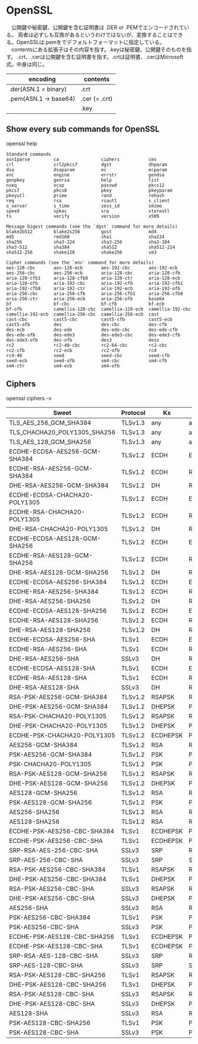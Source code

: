 # OpenSSL
　公開鍵や秘密鍵、公開鍵を含む証明書は .DER or .PEMでエンコードされている。
両者は必ずしも互換があるというわけではないが、変換することはできる。OpenSSLは.pemをでデフォルトフォーマットに指定している。
　contentsにある拡張子はその内容を指す。.keyは秘密鍵、公開鍵そのものを指す。
.crt、.cerは公開鍵を含む証明書を指す。.crtは証明書、.cerはMicrosoft式。中身は同じ。

|  encoding              |  contents       |
| ---------------------- | --------------- |
|  .der(ASN.1 = binary)  |  .crt           |
|  .pem(ASN.1 -> base64) |  .cer (= .crt)  |
|                        |  .key           |



## Show every sub commands for OpenSSL
openssl help

```
Standard commands
asn1parse         ca                ciphers           cms               
crl               crl2pkcs7         dgst              dhparam           
dsa               dsaparam          ec                ecparam           
enc               engine            errstr            gendsa            
genpkey           genrsa            help              list              
nseq              ocsp              passwd            pkcs12            
pkcs7             pkcs8             pkey              pkeyparam         
pkeyutl           prime             rand              rehash            
req               rsa               rsautl            s_client          
s_server          s_time            sess_id           smime             
speed             spkac             srp               storeutl          
ts                verify            version           x509              

Message Digest commands (see the `dgst' command for more details)
blake2b512        blake2s256        gost              md4               
md5               rmd160            sha1              sha224            
sha256            sha3-224          sha3-256          sha3-384          
sha3-512          sha384            sha512            sha512-224        
sha512-256        shake128          shake256          sm3               

Cipher commands (see the `enc' command for more details)
aes-128-cbc       aes-128-ecb       aes-192-cbc       aes-192-ecb       
aes-256-cbc       aes-256-ecb       aria-128-cbc      aria-128-cfb      
aria-128-cfb1     aria-128-cfb8     aria-128-ctr      aria-128-ecb      
aria-128-ofb      aria-192-cbc      aria-192-cfb      aria-192-cfb1     
aria-192-cfb8     aria-192-ctr      aria-192-ecb      aria-192-ofb      
aria-256-cbc      aria-256-cfb      aria-256-cfb1     aria-256-cfb8     
aria-256-ctr      aria-256-ecb      aria-256-ofb      base64            
bf                bf-cbc            bf-cfb            bf-ecb            
bf-ofb            camellia-128-cbc  camellia-128-ecb  camellia-192-cbc  
camellia-192-ecb  camellia-256-cbc  camellia-256-ecb  cast              
cast-cbc          cast5-cbc         cast5-cfb         cast5-ecb         
cast5-ofb         des               des-cbc           des-cfb           
des-ecb           des-ede           des-ede-cbc       des-ede-cfb       
des-ede-ofb       des-ede3          des-ede3-cbc      des-ede3-cfb      
des-ede3-ofb      des-ofb           des3              desx              
rc2               rc2-40-cbc        rc2-64-cbc        rc2-cbc           
rc2-cfb           rc2-ecb           rc2-ofb           rc4               
rc4-40            seed              seed-cbc          seed-cfb          
seed-ecb          seed-ofb          sm4-cbc           sm4-cfb           
sm4-ctr           sm4-ecb           sm4-ofb           
```

## Ciphers

openssl ciphers -v

| Sweet | Protocol | Kx | Au | Enc | Mac | 
| --- | --- | --- | --- | --- | --- | 
| TLS_AES_256_GCM_SHA384 | TLSv1.3 | any | any | AESGCM(256) | AEAD | 
| TLS_CHACHA20_POLY1305_SHA256 | TLSv1.3 | any | any | CHACHA20/POLY1305(256) | AEAD | 
| TLS_AES_128_GCM_SHA256 | TLSv1.3 | any | any | AESGCM(128) | AEAD | 
| ECDHE-ECDSA-AES256-GCM-SHA384 | TLSv1.2 | ECDH | ECDSA | AESGCM(256) | AEAD | 
| ECDHE-RSA-AES256-GCM-SHA384 | TLSv1.2 | ECDH | RSA | AESGCM(256) | AEAD | 
| DHE-RSA-AES256-GCM-SHA384 | TLSv1.2 | DH | RSA | AESGCM(256) | AEAD | 
| ECDHE-ECDSA-CHACHA20-POLY1305 | TLSv1.2 | ECDH | ECDSA | CHACHA20/POLY1305(256) | AEAD | 
| ECDHE-RSA-CHACHA20-POLY1305 | TLSv1.2 | ECDH | RSA | CHACHA20/POLY1305(256) | AEAD | 
| DHE-RSA-CHACHA20-POLY1305 | TLSv1.2 | DH | RSA | CHACHA20/POLY1305(256) | AEAD | 
| ECDHE-ECDSA-AES128-GCM-SHA256 | TLSv1.2 | ECDH | ECDSA | AESGCM(128) | AEAD | 
| ECDHE-RSA-AES128-GCM-SHA256 | TLSv1.2 | ECDH | RSA | AESGCM(128) | AEAD | 
| DHE-RSA-AES128-GCM-SHA256 | TLSv1.2 | DH | RSA | AESGCM(128) | AEAD | 
| ECDHE-ECDSA-AES256-SHA384 | TLSv1.2 | ECDH | ECDSA | AES(256) | SHA384 | 
| ECDHE-RSA-AES256-SHA384 | TLSv1.2 | ECDH | RSA | AES(256) | SHA384 | 
| DHE-RSA-AES256-SHA256 | TLSv1.2 | DH | RSA | AES(256) | SHA256 | 
| ECDHE-ECDSA-AES128-SHA256 | TLSv1.2 | ECDH | ECDSA | AES(128) | SHA256 | 
| ECDHE-RSA-AES128-SHA256 | TLSv1.2 | ECDH | RSA | AES(128) | SHA256 | 
| DHE-RSA-AES128-SHA256 | TLSv1.2 | DH | RSA | AES(128) | SHA256 | 
| ECDHE-ECDSA-AES256-SHA | TLSv1 | ECDH | ECDSA | AES(256) | SHA1 | 
| ECDHE-RSA-AES256-SHA | TLSv1 | ECDH | RSA | AES(256) | SHA1 | 
| DHE-RSA-AES256-SHA | SSLv3 | DH | RSA | AES(256) | SHA1 | 
| ECDHE-ECDSA-AES128-SHA | TLSv1 | ECDH | ECDSA | AES(128) | SHA1 | 
| ECDHE-RSA-AES128-SHA | TLSv1 | ECDH | RSA | AES(128) | SHA1 | 
| DHE-RSA-AES128-SHA | SSLv3 | DH | RSA | AES(128) | SHA1 | 
| RSA-PSK-AES256-GCM-SHA384 | TLSv1.2 | RSAPSK | RSA | AESGCM(256) | AEAD | 
| DHE-PSK-AES256-GCM-SHA384 | TLSv1.2 | DHEPSK | PSK | AESGCM(256) | AEAD | 
| RSA-PSK-CHACHA20-POLY1305 | TLSv1.2 | RSAPSK | RSA | CHACHA20/POLY1305(256) | AEAD | 
| DHE-PSK-CHACHA20-POLY1305 | TLSv1.2 | DHEPSK | PSK | CHACHA20/POLY1305(256) | AEAD | 
| ECDHE-PSK-CHACHA20-POLY1305 | TLSv1.2 | ECDHEPSK | PSK | CHACHA20/POLY1305(256) | AEAD | 
| AES256-GCM-SHA384 | TLSv1.2 | RSA | RSA | AESGCM(256) | AEAD | 
| PSK-AES256-GCM-SHA384 | TLSv1.2 | PSK | PSK | AESGCM(256) | AEAD | 
| PSK-CHACHA20-POLY1305 | TLSv1.2 | PSK | PSK | CHACHA20/POLY1305(256) | AEAD | 
| RSA-PSK-AES128-GCM-SHA256 | TLSv1.2 | RSAPSK | RSA | AESGCM(128) | AEAD | 
| DHE-PSK-AES128-GCM-SHA256 | TLSv1.2 | DHEPSK | PSK | AESGCM(128) | AEAD | 
| AES128-GCM-SHA256 | TLSv1.2 | RSA | RSA | AESGCM(128) | AEAD | 
| PSK-AES128-GCM-SHA256 | TLSv1.2 | PSK | PSK | AESGCM(128) | AEAD | 
| AES256-SHA256 | TLSv1.2 | RSA | RSA | AES(256) | SHA256 | 
| AES128-SHA256 | TLSv1.2 | RSA | RSA | AES(128) | SHA256 | 
| ECDHE-PSK-AES256-CBC-SHA384 | TLSv1 | ECDHEPSK | PSK | AES(256) | SHA384 | 
| ECDHE-PSK-AES256-CBC-SHA | TLSv1 | ECDHEPSK | PSK | AES(256) | SHA1 | 
| SRP-RSA-AES-256-CBC-SHA | SSLv3 | SRP | RSA | AES(256) | SHA1 | 
| SRP-AES-256-CBC-SHA | SSLv3 | SRP | SRP | AES(256) | SHA1 | 
| RSA-PSK-AES256-CBC-SHA384 | TLSv1 | RSAPSK | RSA | AES(256) | SHA384 | 
| DHE-PSK-AES256-CBC-SHA384 | TLSv1 | DHEPSK | PSK | AES(256) | SHA384 | 
| RSA-PSK-AES256-CBC-SHA | SSLv3 | RSAPSK | RSA | AES(256) | SHA1 | 
| DHE-PSK-AES256-CBC-SHA | SSLv3 | DHEPSK | PSK | AES(256) | SHA1 | 
| AES256-SHA | SSLv3 | RSA | RSA | AES(256) | SHA1 | 
| PSK-AES256-CBC-SHA384 | TLSv1 | PSK | PSK | AES(256) | SHA384 | 
| PSK-AES256-CBC-SHA | SSLv3 | PSK | PSK | AES(256) | SHA1 | 
| ECDHE-PSK-AES128-CBC-SHA256 | TLSv1 | ECDHEPSK | PSK | AES(128) | SHA256 | 
| ECDHE-PSK-AES128-CBC-SHA | TLSv1 | ECDHEPSK | PSK | AES(128) | SHA1 | 
| SRP-RSA-AES-128-CBC-SHA | SSLv3 | SRP | RSA | AES(128) | SHA1 | 
| SRP-AES-128-CBC-SHA | SSLv3 | SRP | SRP | AES(128) | SHA1 | 
| RSA-PSK-AES128-CBC-SHA256 | TLSv1 | RSAPSK | RSA | AES(128) | SHA256 | 
| DHE-PSK-AES128-CBC-SHA256 | TLSv1 | DHEPSK | PSK | AES(128) | SHA256 | 
| RSA-PSK-AES128-CBC-SHA | SSLv3 | RSAPSK | RSA | AES(128) | SHA1 | 
| DHE-PSK-AES128-CBC-SHA | SSLv3 | DHEPSK | PSK | AES(128) | SHA1 | 
| AES128-SHA | SSLv3 | RSA | RSA | AES(128) | SHA1 | 
| PSK-AES128-CBC-SHA256 | TLSv1 | PSK | PSK | AES(128) | SHA256 | 
| PSK-AES128-CBC-SHA | SSLv3 | PSK | PSK | AES(128) | SHA1 | 
